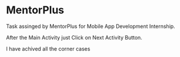 # MentorPlus
Task assinged by MentorPlus for Mobile App Development Internship.

After the Main Activity just Click on Next Activity Button.

I have achived all the corner cases
